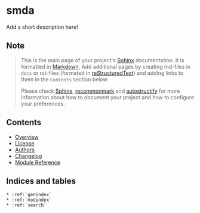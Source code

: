 # smda

Add a short description here!


## Note

> This is the main page of your project's [Sphinx] documentation. It is
> formatted in [Markdown]. Add additional pages by creating md-files in
> `docs` or rst-files (formated in [reStructuredText]) and adding links to
> them in the `Contents` section below.
>
> Please check [Sphinx], [recommonmark] and [autostructify] for more information
> about how to document your project and how to configure your preferences.


## Contents

* [Overview](readme)
* [License](license)
* [Authors](authors)
* [Changelog](changelog)
* [Module Reference](api/modules)


## Indices and tables

```eval_rst
* :ref:`genindex`
* :ref:`modindex`
* :ref:`search`
```

[Sphinx]: http://www.sphinx-doc.org/
[Markdown]: https://daringfireball.net/projects/markdown/
[reStructuredText]: http://www.sphinx-doc.org/en/master/usage/restructuredtext/basics.html
[recommonmark]: https://recommonmark.readthedocs.io/en/latest
[autostructify]: https://recommonmark.readthedocs.io/en/latest/auto_structify.html
